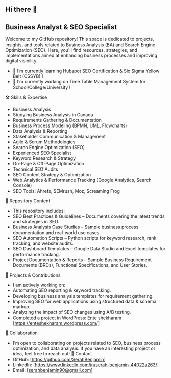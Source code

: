 ## Hi there 👋

## Business Analyst & SEO Specialist
Welcome to my GitHub repository! This space is dedicated to projects, insights, and tools related to Business Analysis (BA) and Search Engine Optimization (SEO). Here, you'll find resources, strategies, and implementations aimed at enhancing business processes and improving digital visibility.

 - 🌱  I’m currently learning Hubspot SEO Certification & Six Sigma Yellow Belt (CSSYB) !
 - 🔭 I’m currently working on Time Table Management System for School/College/University !
  

🛠 Skills & Expertise
- Business Analysis
- Studying Business Analysis in Canada
- Requirements Gathering & Documentation
- Business Process Modeling (BPMN, UML, Flowcharts)
- Data Analysis & Reporting
- Stakeholder Communication & Management
- Agile & Scrum Methodologies
- Search Engine Optimization (SEO)
- Experienced SEO Specialist
- Keyword Research & Strategy
- On-Page & Off-Page Optimization
- Technical SEO Audits
- SEO Content Strategy & Optimization
- Web Analytics & Performance Tracking (Google Analytics, Search Console)
- SEO Tools: Ahrefs, SEMrush, Moz, Screaming Frog

📂 Repository Content
- This repository includes:
- SEO Best Practices & Guidelines – Documents covering the latest trends and strategies in SEO.
- Business Analysis Case Studies – Sample business process documentation and real-world use cases.
- SEO Automation Scripts – Python scripts for keyword research, rank tracking, and website audits.
- SEO Dashboard Templates – Google Data Studio and Excel templates for performance tracking.
- Project Documentation & Reports – Sample Business Requirement Documents (BRDs), Functional Specifications, and User Stories.

🚀 Projects & Contributions
- I am actively working on:
- Automating SEO reporting & keyword tracking.
- Developing business analysis templates for requirement gathering.
- Improving SEO for web applications using structured data & schema markup.
- Analyzing the impact of SEO changes using A/B testing.
- Completed a project in WordPress: Ente shekharam [https://enteshekharam.wordpress.com/]

🤝 Collaboration
- I’m open to collaborating on projects related to SEO, business process optimization, and data analysis. If you have an interesting project or idea, feel free to reach out!
📧 Contact
- GitHub: [https://github.com/SerahBenjamin]
- LinkedIn: [https://www.linkedin.com/in/serah-benjamin-44022a263/]
- Email: [serahbenjamin90@gmail.com]
